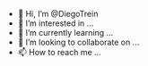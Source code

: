 - 👋 Hi, I’m @DiegoTrein
- 👀 I’m interested in ...
- 🌱 I’m currently learning ...
- 💞️ I’m looking to collaborate on ...
- 📫 How to reach me ...

<!---
DiegoTrein/DiegoTrein is a ✨ special ✨ repository because its `README.md` (this file) appears on your GitHub profile.
You can click the Preview link to take a look at your changes.
--->
